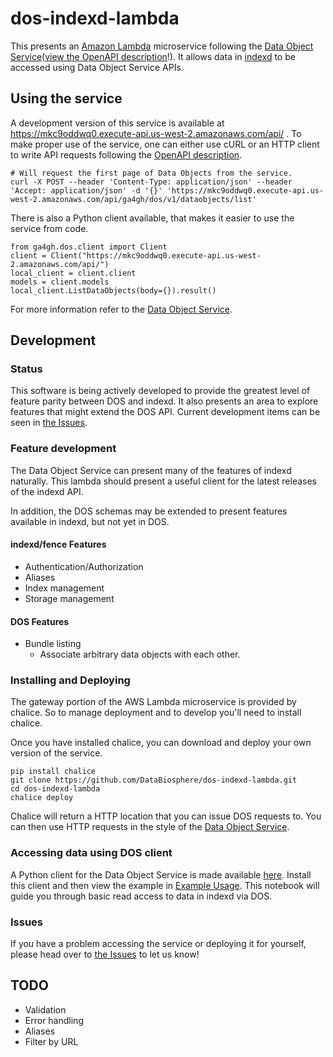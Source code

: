 # dos-indexd-lambda

This presents an [Amazon Lambda](https://aws.amazon.com/lambda/) microservice
following the [Data Object Service](https://github.com/ga4gh/data-object-service-schemas)([view the OpenAPI description](https://ga4gh.github.io/data-object-service-schemas/)!).
It allows data in [indexd](https://github.com/uc-cdis/indexd) to be accessed using Data
Object Service APIs.

## Using the service

A development version of this service is available at https://mkc9oddwq0.execute-api.us-west-2.amazonaws.com/api/ .
To make proper use of the service, one can either use cURL or an HTTP client to write API requests
following the [OpenAPI description](https://mkc9oddwq0.execute-api.us-west-2.amazonaws.com/api/swagger.json).

```
# Will request the first page of Data Objects from the service.
curl -X POST --header 'Content-Type: application/json' --header 'Accept: application/json' -d '{}' 'https://mkc9oddwq0.execute-api.us-west-2.amazonaws.com/api/ga4gh/dos/v1/dataobjects/list'
```

There is also a Python client available, that makes it easier to use the service from code.

```
from ga4gh.dos.client import Client
client = Client("https://mkc9oddwq0.execute-api.us-west-2.amazonaws.com/api/")
local_client = client.client
models = client.models
local_client.ListDataObjects(body={}).result()
```

For more information refer to the [Data Object Service](https://github.com/ga4gh/data-object-service-schemas).

## Development

### Status

This software is being actively developed to provide the greatest level of feature parity
between DOS and indexd. It also presents an area to explore features that might extend the DOS
API. Current development items can be seen in [the Issues](https://github.com/DataBiosphere/dos-indexd-lambda/issues).

### Feature development

The Data Object Service can present many of the features of indexd naturally. This
lambda should present a useful client for the latest releases of the indexd API.

In addition, the DOS schemas may be extended to present features available in indexd,
but not yet in DOS.

#### indexd/fence Features

* Authentication/Authorization
* Aliases
* Index management
* Storage management

#### DOS Features

* Bundle listing
  *  Associate arbitrary data objects with each other.

### Installing and Deploying

The gateway portion of the AWS Lambda microservice is provided by chalice. So to manage
deployment and to develop you'll need to install chalice.

Once you have installed chalice, you can download and deploy your own version of the
service.

```
pip install chalice
git clone https://github.com/DataBiosphere/dos-indexd-lambda.git
cd dos-indexd-lambda
chalice deploy
```

Chalice will return a HTTP location that you can issue DOS requests to. You can then use
HTTP requests in the style of the [Data Object Service](https://ga4gh.github.io/data-object-service-schemas).

### Accessing data using DOS client

A Python client for the Data Object Service is made available [here](https://github.com/ga4gh/data-object-service-schemas/blob/master/python/ga4gh/dos/client.py).
Install this client and then view the example in [Example Usage](https://github.com/DataBiosphere/dos-indexd-lambda/dos_indexd_signed_url.ipynb).
This notebook will guide you through basic read access to data in indexd via DOS.

### Issues

If you have a problem accessing the service or deploying it for yourself, please head
over to [the Issues](https://github.com/DataBiosphere/dos-indexd-lambda/issues) to let us know!


## TODO

* Validation
* Error handling
* Aliases
* Filter by URL

